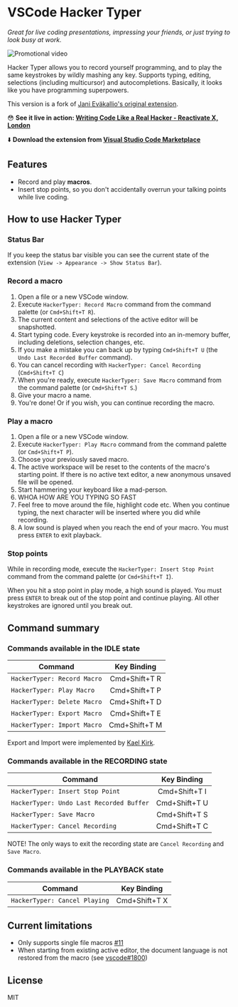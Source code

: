 # VSCode Hacker Typer

_Great for live coding presentations, impressing your friends, or just trying to look busy at work._

![Promotional video](docs/hackertyper-video.gif)

Hacker Typer allows you to record yourself programming, and to play the same keystrokes by wildly mashing any key. Supports typing, editing, selections (including multicursor) and autocompletions. Basically, it looks like you have programming superpowers.

This version is a fork of [Jani Eväkallio's original extension](https://github.com/jevakallio/vscode-hacker-typer).

😳 **See it live in action: [Writing Code Like a Real Hacker - Reactivate X, London](https://www.youtube.com/watch?v=ulnC-SDBDKE)**

⬇️ **Download the extension from [Visual Studio Code Marketplace](https://marketplace.visualstudio.com/items?itemName=nodename.vscode-hacker-typer-fork)**

## Features

- Record and play **macros**.
- Insert stop points, so you don't accidentally overrun your talking points while live coding.

## How to use Hacker Typer

### Status Bar

  If you keep the status bar visible you can see the current state of the extension
(`View -> Appearance -> Show Status Bar`).

### Record a macro

1. Open a file or a new VSCode window.
2. Execute `HackerTyper: Record Macro` command from the command palette (or `Cmd+Shift+T R`).
3. The current content and selections of the active editor will be snapshotted.
4. Start typing code. Every keystroke is recorded into an in-memory buffer, including deletions, selection changes, etc.
5. If you make a mistake you can back up by typing `Cmd+Shift+T U` (the `Undo Last Recorded Buffer` command).
6. You can cancel recording with `HackerTyper: Cancel Recording` (`Cmd+Shift+T C`)
7. When you're ready, execute `HackerTyper: Save Macro` command from the command palette (or `Cmd+Shift+T S`.)
8. Give your macro a name.
9. You're done! Or if you wish, you can continue recording the macro.

### Play a macro

1. Open a file or a new VSCode window.
2. Execute `HackerTyper: Play Macro` command from the command palette (or `Cmd+Shift+T P`).
3. Choose your previously saved macro.
4. The active workspace will be reset to the contents of the macro's starting point. If there is no active text editor, a new anonymous unsaved file will be opened.
5. Start hammering your keyboard like a mad-person.
6. WHOA HOW ARE YOU TYPING SO FAST
7. Feel free to move around the file, highlight code etc. When you continue typing, the next character will be inserted where you did while recording.
8. A low sound is played when you reach the end of your macro. You must press `ENTER` to exit playback. 

### Stop points

While in recording mode, execute the `HackerTyper: Insert Stop Point` command from the command palette (or `Cmd+Shift+T I`).

When you hit a stop point in play mode, a high sound is played. You must press `ENTER` to break out of the stop point and continue playing. All other keystrokes are ignored until you break out.

## Command summary

### Commands available in the IDLE state

| Command | Key Binding |
|-----------|:-----------:|
| `HackerTyper: Record Macro` | Cmd+Shift+T R |
| `HackerTyper: Play Macro`   | Cmd+Shift+T P |
| `HackerTyper: Delete Macro` | Cmd+Shift+T D |
| `HackerTyper: Export Macro` | Cmd+Shift+T E |
| `HackerTyper: Import Macro` | Cmd+Shift+T M |

Export and Import were implemented by [Kael Kirk](https://github.com/Kaelinator). 

### Commands available in the RECORDING state

| Command | Key Binding |
|-----------|:-----------:|
| `HackerTyper: Insert Stop Point` | Cmd+Shift+T I |
| `HackerTyper: Undo Last Recorded Buffer` | Cmd+Shift+T U |
| `HackerTyper: Save Macro` | Cmd+Shift+T S |
| `HackerTyper: Cancel Recording` | Cmd+Shift+T C |

NOTE! The only ways to exit the recording state are `Cancel Recording` and `Save Macro`.

### Commands available in the PLAYBACK state

| Command | Key Binding |
|-----------|:-----------:|
| `HackerTyper: Cancel Playing` |  Cmd+Shift+T X |

## Current limitations

- Only supports single file macros [#11](https://github.com/jevakallio/vscode-hacker-typer/issues/11)
- When starting from existing active editor, the document language is not restored from the macro (see [vscode#1800](https://github.com/Microsoft/vscode/issues/1800))

## License

MIT
